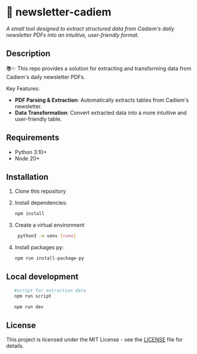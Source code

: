 # 📃 newsletter-cadiem
*A small tool designed to extract structured data from Cadiem's daily newsletter PDFs into an intuitive, user-friendly format.*

## Description

📚✨ This repo provides a solution for extracting and transforming data from Cadiem's daily newsletter PDFs.

Key Features:
- **PDF Parsing & Extraction**: Automatically extracts tables from Cadiem's newsletter.
- **Data Transformation**: Convert extracted data into a more intuitive and user-friendly table.


## Requirements
- Python 3.10+
- Node 20+


## Installation

1. Clone this repository

2. Install dependencies:
   ```bash
   npm install 
   ```
3. Create a virtual environment
   ```bash
    python3 -m venv [name]
   ```
4. Install packages py:
    ```bash
    npm run install-package-py
   ```


## Local development 
 ```bash
    #script for extraction data 
    npm run script

    npm run dev
 ```


## License

This project is licensed under the MIT License - see the [LICENSE](LICENSE) file for details.